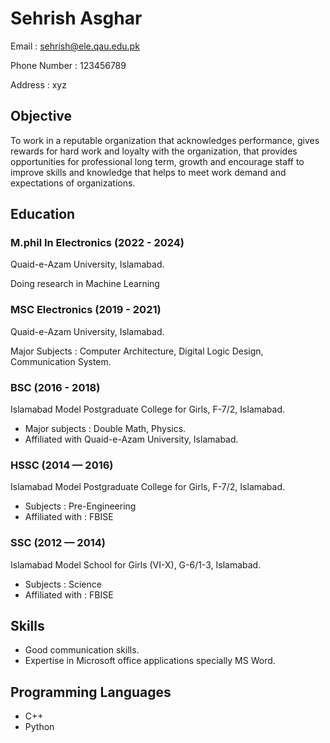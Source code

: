 # Sehrish Asghar

Email : sehrish@ele.qau.edu.pk

Phone Number : 123456789

Address : xyz

## Objective

To work in a reputable organization that acknowledges performance, gives rewards for hard work and loyalty with the organization, that provides opportunities for professional long term, growth and encourage staff to improve skills and knowledge that helps to meet work demand and expectations of organizations.

## Education

### M.phil In Electronics (2022 - 2024)
Quaid-e-Azam University, Islamabad.

Doing research in Machine Learning

### MSC Electronics (2019 - 2021)
Quaid-e-Azam University, Islamabad.

Major Subjects : Computer Architecture, Digital Logic Design, Communication System.

### BSC (2016 - 2018)
Islamabad Model Postgraduate College for Girls, F-7/2, Islamabad.
* Major subjects : Double Math, Physics.
* Affiliated with Quaid-e-Azam University, Islamabad.

### HSSC (2014 — 2016)
Islamabad Model Postgraduate College for Girls, F-7/2, Islamabad.
* Subjects : Pre-Engineering
* Affiliated with : FBISE

### SSC (2012 — 2014)
Islamabad Model School for Girls (VI-X), G-6/1-3, Islamabad.
* Subjects : Science
* Affiliated with : FBISE

## Skills
* Good communication skills.
* Expertise in Microsoft office applications specially MS Word.

## Programming Languages 
* C++
* Python 
